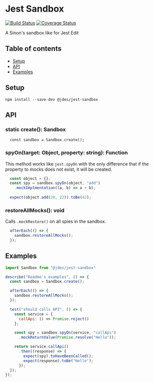 # Jest Sandbox

[![Build Status](https://travis-ci.org/jeandesravines/jest-sandbox.svg)](https://travis-ci.org/jeandesravines/jest-sandbox)
[![Coverage Status](https://coveralls.io/repos/github/jeandesravines/jest-sandbox/badge.svg)](https://coveralls.io/github/jeandesravines/jest-sandbox)

A Sinon's sandbox like for Jest Edit

## Table of contents

* [Setup](#setup)
* [API](#api)
* [Examples](#examples)


## Setup

```shell
npm install --save-dev @jdes/jest-sandbox
```

## API 

### static create(): Sandbox

```javasacript
  const sandbox = Sandbox.create();
```

### spyOn(target: Object, property: string): Function 

This method works like `jest.spyOn` with the only difference that 
if the property to mocks does not exist, it will be created.

```javascript
  const object = {};
  const spy = sandbox.spyOn(object, "add")
    .mockImplmentation((a, b) => a + b);
    
  expect(object.add(20, 22)).toBe(42);
```

### restoreAllMocks(): void

Calls `.mockRestore()` on all spies in the sandbox.  

```javascript
  afterEach(() => {
    sandbox.restoreAllMocks();
  });
```

## Examples

```javascript
import Sandbox from "@jdes/jest-sandbox"

describe("Readme's examples", () => {
  const sandbox = Sandbox.create();

  afterEach(() => {
    sandbox.restoreAllMocks();
  });

  test("should calls API", () => {
    const service = {
      callApi: () => Promise.reject()
    };

    const spy = sandbox.spyOn(service, "callApi")
      .mockReturnValue(Promise.resolve("Hello"));

    return service.callApi()
      .then((response) => {
        expect(spy).toHaveBeenCalled();
        expect(response).toBe("Hello");
      });
  });
});
```
